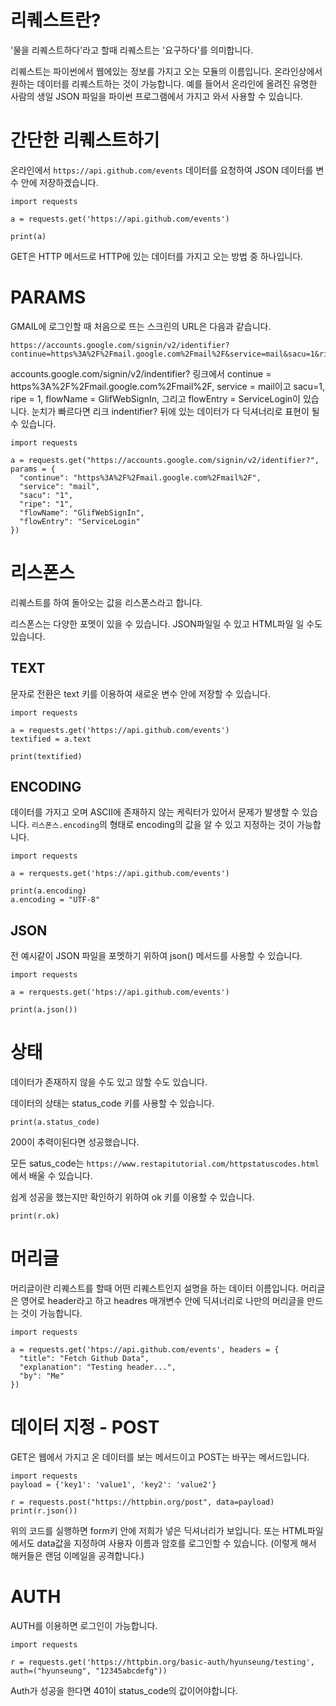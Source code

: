 # 리퀘스트란?
'물을 리퀘스트하다'라고 할때 리퀘스트는 '요구하다'를 의미합니다.

리퀘스트는 파이썬에서 웹에있는 정보를 가지고 오는 모듈의 이름입니다. 온라인상에서 원하는 데이터를 리퀘스트하는 것이 가능합니다. 예를 들어서 온라인에 올려진 유명한 사람의 생일 JSON 파일을 파이썬 프로그램에서 가지고 와서 사용할 수 있습니다.

# 간단한 리퀘스트하기
온라인에서 `https://api.github.com/events` 데이터를 요청하여 JSON 데이터를 변수 안에 저장하겠습니다.

```
import requests

a = requests.get('https://api.github.com/events')

print(a)
```

GET은 HTTP 메서드로 HTTP에 있는 데이터를 가지고 오는 방법 중 하나입니다.

# PARAMS
GMAIL에 로그인할 때 처음으로 뜨는 스크린의 URL은 다음과 같습니다.

```
https://accounts.google.com/signin/v2/identifier?continue=https%3A%2F%2Fmail.google.com%2Fmail%2F&service=mail&sacu=1&rip=1&flowName=GlifWebSignIn&flowEntry=ServiceLogin
```

accounts.google.com/signin/v2/indentifier? 링크에서 continue = https%3A%2F%2Fmail.google.com%2Fmail%2F, service = mail이고 sacu=1, ripe = 1, flowName = GlifWebSignIn, 그리고 flowEntry = ServiceLogin이 있습니다. 눈치가 빠르다면 리크 indentifier? 뒤에 있는 데이터가 다 딕셔너리로 표현이 될 수 있습니다.

```
import requests

a = requests.get("https://accounts.google.com/signin/v2/identifier?", params = {
  "continue": "https%3A%2F%2Fmail.google.com%2Fmail%2F",
  "service": "mail",
  "sacu": "1",
  "ripe": "1",
  "flowName": "GlifWebSignIn",
  "flowEntry": "ServiceLogin"
})
```

# 리스폰스
리퀘스트를 하여 돌아오는 값을 리스폰스라고 합니다.

리스폰스는 다양한 포멧이 있을 수 있습니다. JSON파일일 수 있고 HTML파일 일 수도 있습니다.

## TEXT
문자로 전환은 text 키를 이용하여 새로운 변수 안에 저장할 수 있습니다.

```
import requests

a = requests.get('https://api.github.com/events')
textified = a.text

print(textified)
```

## ENCODING
데이터를 가지고 오며 ASCII에 존재하지 않는 케릭터가 있어서 문제가 발생할 수 있습니다. `리스폰스.encoding`의 형태로 encoding의 값을 알 수 있고 지정하는 것이 가능합니다.

```
import requests

a = rerquests.get('htps://api.github.com/events')

print(a.encoding)
a.encoding = "UTF-8"
```

## JSON
전 예시같이 JSON 파일을 포멧하기 위하여 json() 메서드를 사용할 수 있습니다.

```
import requests

a = rerquests.get('htps://api.github.com/events')

print(a.json())
```

# 상태
데이터가 존재하지 않을 수도 있고 않할 수도 있습니다.

데이터의 상태는 status_code 키를 사용할 수 있습니다.

```
print(a.status_code)
```

200이 추력이된다면 성공했습니다.

모든 satus_code는 `https://www.restapitutorial.com/httpstatuscodes.html`에서 배울 수 있습니다.

쉽게 성공을 했는지만 확인하기 위하여 ok 키를 이용할 수 있습니다.

```
print(r.ok)
```

# 머리글
머리글이란 리퀘스트를 할때 어떤 리퀘스트인지 설명을 하는 데이터 이름입니다. 머리글은 영어로 header라고 하고 headres 매개변수 안에 딕셔너리로 나만의 머리글을 만드는 것이 가능합니다.

```
import requests

a = requests.get('htps://api.github.com/events', headers = {
  "title": "Fetch Github Data",
  "explanation": "Testing header...",
  "by": "Me"
})
```

# 데이터 지정 - POST
GET은 웹에서 가지고 온 데이터를 보는 메서드이고 POST는 바꾸는 메서드입니다.

```
import requests
payload = {'key1': 'value1', 'key2': 'value2'}

r = requests.post("https://httpbin.org/post", data=payload)
print(r.json())
```

위의 코드를 실행하면 form키 안에 저희가 넣은 딕셔너리가 보입니다. 또는 HTML파일에서도 data값을 지정하여 사용자 이름과 암호를 로그인할 수 있습니다. (이렇게 해서 해커들은 랜덤 이메일을 공격합니다.)

# AUTH
AUTH를 이용하면 로그인이 가능합니다.

```
import requests

r = requests.get('https://httpbin.org/basic-auth/hyunseung/testing', auth=("hyunseung", "12345abcdefg"))
```

Auth가 성공을 한다면 401이 status_code의 값이어야합니다.
